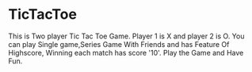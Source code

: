 # TicTacToe
This is Two player Tic Tac Toe Game. Player 1 is X and player 2 is O. You can play Single game,Series Game With Friends and has Feature Of Highscore, Winning each match has score '10'. Play the Game and Have Fun.   
